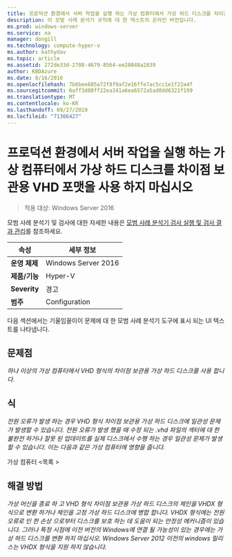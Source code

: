 ```yaml
---
title: 프로덕션 환경에서 서버 작업을 실행 하는 가상 컴퓨터에서 가상 하드 디스크를 차이점 보관용 VHD 포맷을 사용 하지 마십시오
description: 이 모범 사례 분석기 규칙에 대 한 텍스트의 온라인 버전입니다.
ms.prod: windows-server
ms.service: na
manager: dongill
ms.technology: compute-hyper-v
ms.author: kathydav
ms.topic: article
ms.assetid: 272de33d-2708-4679-8564-ee28848a2839
author: KBDAzure
ms.date: 8/16/2016
ms.openlocfilehash: 7b6bee685a72f8f9af2e16ffe7ac5cc1e1f22a4f
ms.sourcegitcommit: 6aff3d88ff22ea141a6ea6572a5ad8dd6321f199
ms.translationtype: MT
ms.contentlocale: ko-KR
ms.lasthandoff: 09/27/2019
ms.locfileid: "71366427"
---
```

# <a name="avoid-using-vhd-format-differencing-virtual-hard-disks-on-virtual-machines-that-run-server-workloads-in-a-production-environment"></a>프로덕션 환경에서 서버 작업을 실행 하는 가상 컴퓨터에서 가상 하드 디스크를 차이점 보관용 VHD 포맷을 사용 하지 마십시오

>적용 대상: Windows Server 2016

모범 사례 분석기 및 검사에 대한 자세한 내용은 [모범 사례 분석기 검사 실행 및 검사 결과 관리](https://go.microsoft.com/fwlink/p/?LinkID=223177)를 참조하세요.  
  
|속성|세부 정보|  
|-|-|  
|**운영 체제**|Windows Server 2016|  
|**제품/기능**|Hyper-V|  
|**Severity**|경고|  
|**범주**|Configuration|  
  
다음 섹션에서는 기울임꼴이이 문제에 대 한 모범 사례 분석기 도구에 표시 되는 UI 텍스트를 나타냅니다.  
  
## <a name="issue"></a>**문제점**  
*하나 이상의 가상 컴퓨터에서 VHD 형식의 차이점 보관용 가상 하드 디스크를 사용 합니다.*  
  
## <a name="impact"></a>**식**  
*전원 오류가 발생 하는 경우 VHD 형식 차이점 보관용 가상 하드 디스크에 일관성 문제가 발생할 수 있습니다. 전원 오류가 발생 했을 때 수정 되는 .vhd 파일의 섹터에 대 한 불완전 하거나 잘못 된 업데이트를 실제 디스크에서 수행 하는 경우 일관성 문제가 발생할 수 있습니다. 이는 다음과 같은 가상 컴퓨터에 영향을 줍니다.*  
  
가상 컴퓨터 \<목록 >  
  
## <a name="resolution"></a>**해결 방법**  
*가상 머신을 종료 하 고 VHD 형식 차이점 보관용 가상 하드 디스크의 체인을 VHDX 형식으로 변환 하거나 체인을 고정 가상 하드 디스크에 병합 합니다. VHDX 형식에는 전원 오류로 인 한 손상 으로부터 디스크를 보호 하는 데 도움이 되는 안정성 메커니즘이 있습니다. 그러나 특정 시점에 이전 버전의 Windows에 연결 될 가능성이 있는 경우에는 가상 하드 디스크를 변환 하지 마십시오. Windows Server 2012 이전의 windows 릴리스는 VHDX 형식을 지원 하지 않습니다.*  
  



